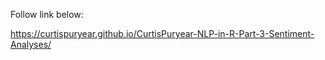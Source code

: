 Follow link below:

https://curtispuryear.github.io/CurtisPuryear-NLP-in-R-Part-3-Sentiment-Analyses/
